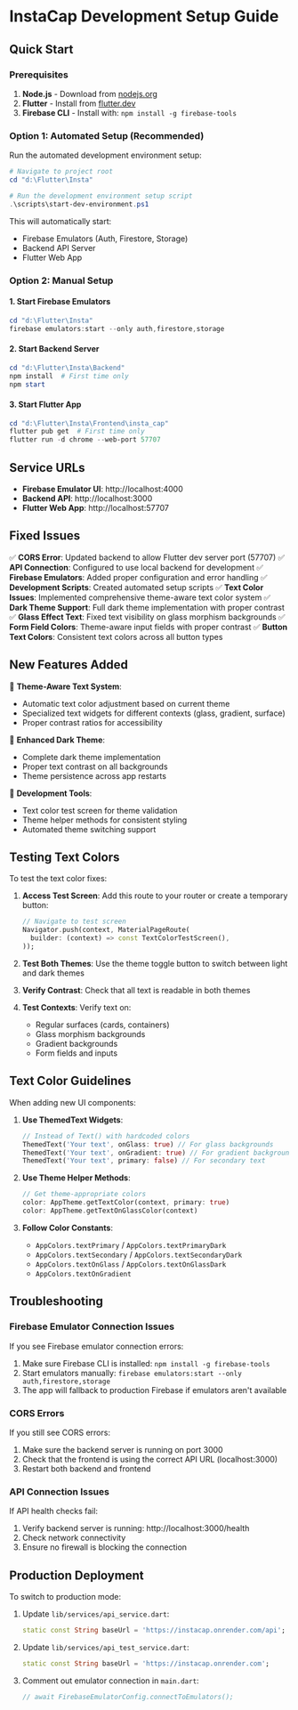 # InstaCap Development Setup Guide

## Quick Start

### Prerequisites
1. **Node.js** - Download from [nodejs.org](https://nodejs.org/)
2. **Flutter** - Install from [flutter.dev](https://flutter.dev/docs/get-started/install)
3. **Firebase CLI** - Install with: `npm install -g firebase-tools`

### Option 1: Automated Setup (Recommended)

Run the automated development environment setup:

```powershell
# Navigate to project root
cd "d:\Flutter\Insta"

# Run the development environment setup script
.\scripts\start-dev-environment.ps1
```

This will automatically start:
- Firebase Emulators (Auth, Firestore, Storage)
- Backend API Server
- Flutter Web App

### Option 2: Manual Setup

#### 1. Start Firebase Emulators
```powershell
cd "d:\Flutter\Insta"
firebase emulators:start --only auth,firestore,storage
```

#### 2. Start Backend Server
```powershell
cd "d:\Flutter\Insta\Backend"
npm install  # First time only
npm start
```

#### 3. Start Flutter App
```powershell
cd "d:\Flutter\Insta\Frontend\insta_cap"
flutter pub get  # First time only
flutter run -d chrome --web-port 57707
```

## Service URLs

- **Firebase Emulator UI**: http://localhost:4000
- **Backend API**: http://localhost:3000
- **Flutter Web App**: http://localhost:57707

## Fixed Issues

✅ **CORS Error**: Updated backend to allow Flutter dev server port (57707)
✅ **API Connection**: Configured to use local backend for development
✅ **Firebase Emulators**: Added proper configuration and error handling
✅ **Development Scripts**: Created automated setup scripts
✅ **Text Color Issues**: Implemented comprehensive theme-aware text color system
✅ **Dark Theme Support**: Full dark theme implementation with proper contrast
✅ **Glass Effect Text**: Fixed text visibility on glass morphism backgrounds
✅ **Form Field Colors**: Theme-aware input fields with proper contrast
✅ **Button Text Colors**: Consistent text colors across all button types

## New Features Added

🎨 **Theme-Aware Text System**: 
- Automatic text color adjustment based on current theme
- Specialized text widgets for different contexts (glass, gradient, surface)
- Proper contrast ratios for accessibility

🌙 **Enhanced Dark Theme**:
- Complete dark theme implementation
- Proper text contrast on all backgrounds
- Theme persistence across app restarts

🔧 **Development Tools**:
- Text color test screen for theme validation
- Theme helper methods for consistent styling
- Automated theme switching support

## Testing Text Colors

To test the text color fixes:

1. **Access Test Screen**: Add this route to your router or create a temporary button:
   ```dart
   // Navigate to test screen
   Navigator.push(context, MaterialPageRoute(
     builder: (context) => const TextColorTestScreen(),
   ));
   ```

2. **Test Both Themes**: Use the theme toggle button to switch between light and dark themes

3. **Verify Contrast**: Check that all text is readable in both themes

4. **Test Contexts**: Verify text on:
   - Regular surfaces (cards, containers)
   - Glass morphism backgrounds
   - Gradient backgrounds
   - Form fields and inputs

## Text Color Guidelines

When adding new UI components:

1. **Use ThemedText Widgets**:
   ```dart
   // Instead of Text() with hardcoded colors
   ThemedText('Your text', onGlass: true) // For glass backgrounds
   ThemedText('Your text', onGradient: true) // For gradient backgrounds
   ThemedText('Your text', primary: false) // For secondary text
   ```

2. **Use Theme Helper Methods**:
   ```dart
   // Get theme-appropriate colors
   color: AppTheme.getTextColor(context, primary: true)
   color: AppTheme.getTextOnGlassColor(context)
   ```

3. **Follow Color Constants**:
   - `AppColors.textPrimary` / `AppColors.textPrimaryDark`
   - `AppColors.textSecondary` / `AppColors.textSecondaryDark`
   - `AppColors.textOnGlass` / `AppColors.textOnGlassDark`
   - `AppColors.textOnGradient`

## Troubleshooting

### Firebase Emulator Connection Issues
If you see Firebase emulator connection errors:
1. Make sure Firebase CLI is installed: `npm install -g firebase-tools`
2. Start emulators manually: `firebase emulators:start --only auth,firestore,storage`
3. The app will fallback to production Firebase if emulators aren't available

### CORS Errors
If you still see CORS errors:
1. Make sure the backend server is running on port 3000
2. Check that the frontend is using the correct API URL (localhost:3000)
3. Restart both backend and frontend

### API Connection Issues
If API health checks fail:
1. Verify backend server is running: http://localhost:3000/health
2. Check network connectivity
3. Ensure no firewall is blocking the connection

## Production Deployment

To switch to production mode:

1. Update `lib/services/api_service.dart`:
   ```dart
   static const String baseUrl = 'https://instacap.onrender.com/api';
   ```

2. Update `lib/services/api_test_service.dart`:
   ```dart
   static const String baseUrl = 'https://instacap.onrender.com';
   ```

3. Comment out emulator connection in `main.dart`:
   ```dart
   // await FirebaseEmulatorConfig.connectToEmulators();
   ```

